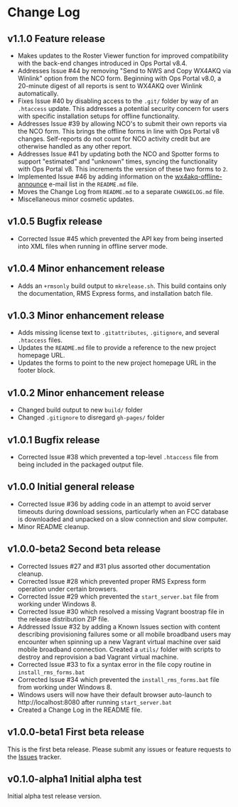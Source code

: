 # Change Log

## v1.1.0 Feature release

* Makes updates to the Roster Viewer function for improved compatibility with the back-end changes introduced in Ops Portal v8.4.
* Addresses Issue #44 by removing "Send to NWS and Copy WX4AKQ via Winlink" option from the NCO form.  Beginning with Ops Portal v8.0, a 20-minute digest of all reports is sent to WX4AKQ over Winlink automatically.
* Fixes Issue #40 by disabling access to the `.git/` folder by way of an `.htaccess` update.  This addresses a potential security concern for users with specific installation setups for offline functionality.
* Addresses Issue #39 by allowing NCO's to submit their own reports via the NCO form.  This brings the offline forms in line with Ops Portal v8 changes.  Self-reports do not count for NCO activity credit but are otherwise handled as any other report.
* Addresses Issue #41 by updating both the NCO and Spotter forms to support "estimated" and "unknown" times, syncing the functionality with Ops Portal v8.  This increments the version of these two forms to `2`.
* Implemented Issue #46 by adding information on the [wx4akq-offline-announce](http://www.wx4akq.org/mailman/listinfo/wx4akq-offline-announce) e-mail list in the `README.md` file.
* Moves the Change Log from `README.md` to a separate `CHANGELOG.md` file.
* Miscellaneous minor cosmetic updates.

## v1.0.5 Bugfix release

* Corrected Issue #45 which prevented the API key from being inserted into XML files when running in offline server mode.

## v1.0.4 Minor enhancement release

* Adds an `+rmsonly` build output to `mkrelease.sh`.  This build contains only the documentation, RMS Express forms, and installation batch file.

## v1.0.3 Minor enhancement release

* Adds missing license text to `.gitattributes`, `.gitignore`, and several `.htaccess` files.
* Updates the `README.md` file to provide a reference to the new project homepage URL.
* Updates the forms to point to the new project homepage URL in the footer block.

## v1.0.2 Minor enhancement release

* Changed build output to new `build/` folder
* Changed `.gitignore` to disregard `gh-pages/` folder

## v1.0.1 Bugfix release

* Corrected Issue #38 which prevented a top-level `.htaccess` file from being included in the packaged output file.

## v1.0.0 Initial general release

* Corrected Issue #36 by adding code in an attempt to avoid server timeouts during download sessions, particularly when an FCC database is downloaded and unpacked on a slow connection and slow computer.
* Minor README cleanup.

## v1.0.0-beta2 Second beta release

* Corrected Issues #27 and #31 plus assorted other documentation cleanup.
* Corrected Issue #28 which prevented proper RMS Express form operation under certain browsers.
* Corrected Issue #29 which prevented the `start_server.bat` file from working under Windows 8.
* Corrected Issue #30 which resolved a missing Vagrant boostrap file in the release distribution ZIP file.
* Addressed Issue #32 by adding a Known Issues section with content describing provisioning failures some or all mobile broadband users may encounter when spinning up a new Vagrant virtual machine over said mobile broadband connection.  Created a `utils/` folder with scripts to destroy and reprovision a bad Vagrant virtual machine.
* Corrected Issue #33 to fix a syntax error in the file copy routine in `install_rms_forms.bat`
* Corrected Issue #34 which prevented the `install_rms_forms.bat` file from working under Windows 8.
* Windows users will now have their default browser auto-launch to http://localhost:8080 after running `start_server.bat`
* Created a Change Log in the README file.

## v1.0.0-beta1 First beta release

This is the first beta release.  Please submit any issues or feature requests to the [Issues](https://github.com/scrow/wx4akq-offline-tools/issues) tracker.

## v0.1.0-alpha1 Initial alpha test

Initial alpha test release version.